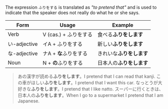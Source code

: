 The expression `ふりをする` is translated as *"to pretend that"* and is used to indicate that the speaker does not really do what he or she says.

|Form|Usage|Example|
|-|-|-|
|Verb|V (cas.) + ふりをする|食べる**ふりをします**|
|い-adjective|イA + ふりをする|新しい**ふりをします**|
|な-adjective|ナA + **な**ふりをする|きれいな**ふりをします**|
|Noun|N + **の**ふりをする|日本人の**ふりをします**|

>あの漢字が読める**ふりをします**。I pretend that I can read that kanji.
>この車がほしい**ふりをします**。I pretend that I want this car.
>なっとうが大好きな**ふりをします**。I pretend that I like natto.
>スーパーに行くときは、日本人の**ふりをします**。When I go to a supermarket I pretend that I am Japanese.